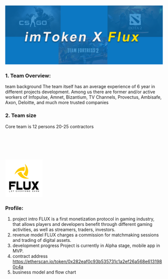 ![image](https://github.com/soloflux/fluxchina/blob/master/image/WechatIMG24.png)

### 1. Team Overview:
team background
The team itself has an average experience of 6 year in different projects development. Among us there are former and/or active workers of Infopulse, Amnet, Bizantium, TV Channels, Provectus, Ambisafe, Axon, Deloitte, and much more trusted companies

### 2. Team size
Core team is 12 persons
20-25 contractors

<br>
<br>
<br>
<br>

![image](https://github.com/soloflux/fluxchina/blob/master/image/WechatIMG30.png)

### Profile:
1. project intro
FLUX is a first monetization protocol in gaming industry, that allows players and developers benefit through different gaming activities, as well as streamers, traders, investors.
2. revenue model
FLUX charges a commission for matchmaking sessions and trading of digital assets.
3. development progress
Project is currently in Alpha stage, mobile app in MVP. 
4. contract address<br>
https://etherscan.io/token/0x282eaf0c93b535731c1a2ef26a568e6131980c4a<br>
5. business model and flow chart
